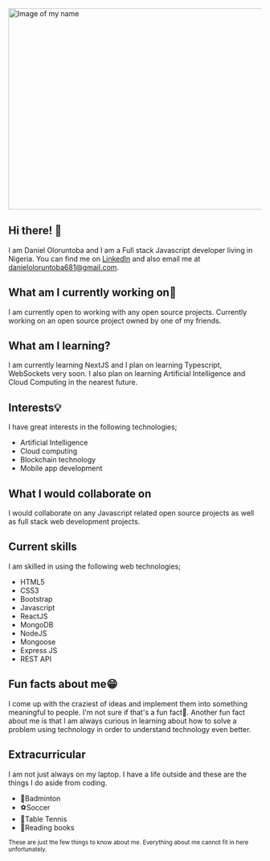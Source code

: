 <img src="https://i.pinimg.com/originals/2b/d6/fd/2bd6fd8ce97310c57a905ccb3d3e0999.jpg" height="400" width="900" alt="Image of my name">
<h2>Hi there! 👋</h2>

I am Daniel Oloruntoba and I am a Full stack Javascript developer living in Nigeria.
You can find me on <a href="https://www.linkedin.com/in/daniel-toba-35a0a01b4/">LinkedIn</a> and also email me at <a href = "mailto: danieloloruntoba681@gmail.com">danieloloruntoba681@gmail.com</a>.

<h2>What am I currently working on🔭</h2>
I am currently open to working with any open source projects. Currently working on an open source project owned by one of my friends.

<h2>What am I learning?</h2>
I am currently learning NextJS and I plan on learning Typescript, WebSockets very soon. I also plan on learning Artificial Intelligence and Cloud Computing in the nearest future.

<h2>Interests💡</h2>
I have great interests in the following technologies;
<ul>
  <li>Artificial Intelligence</li>
  <li>Cloud computing</li>
  <li>Blockchain technology</li>
  <li>Mobile app development</li>
</ul>

<h2>What I would collaborate on</h2>
I would collaborate on any Javascript related open source projects as well as full stack web development projects.

<h2>Current skills</h2>
I am skilled in using the following web technologies;
<ul>
  <li>HTML5</li>
  <li>CSS3</li>
  <li>Bootstrap</li>
  <li>Javascript</li>
  <li>ReactJS</li>
  <li>MongoDB</li>
  <li>NodeJS</li>
  <li>Mongoose</li>
  <li>Express JS</li>
  <li>REST API</li>
</ul>

<h2>Fun facts about me😁</h2>
I come up with the craziest of ideas and implement them into something meaningful to people. I'm not sure if that's a fun fact🤔.
Another fun fact about me is that I am always curious in learning about how to solve a problem using technology in order to understand technology even better.

<h2>Extracurricular</h2>
I am not just always on my laptop. I have a life outside and these are the things I do aside from coding.
<ul>
  <li>🏸Badminton</li>
  <li>⚽Soccer</li>
  <li>🏓Table Tennis</li>
  <li>📖Reading books</li>
</ul>


<small>These are just the few things to know about me. Everything about me cannot fit in here unfortunately.</small>

<!--
**Daniel-16/Daniel-16** is a ✨ _special_ ✨ repository because its `README.md` (this file) appears on your GitHub profile.

Here are some ideas to get you started:


- 🔭 I’m currently working on a Journal Website that allows users to document their daily activities which would be highly safe and private.
- 🌱 I’m currently learning NextJS, AI with Javascript and Cloud computing.
- 👯 I’m looking to collaborate on Javascript related projects (ReactJS, NextJS, and many others).
- 🤔 I’m looking for help with Machine learning and Cloud computing
- 💬 Ask me about Full stack web development
- 📫 How to reach me: danieloloruntoba681@gmail.com, <a href="https://www.linkedin.com/in/daniel-toba-35a0a01b4/">LinkedIn</a>
- 😄 Pronouns: he/him
- ⚡ Fun fact: I play Badminton and love reading books that enhance my knowledge on building innovative web apps.
-->
